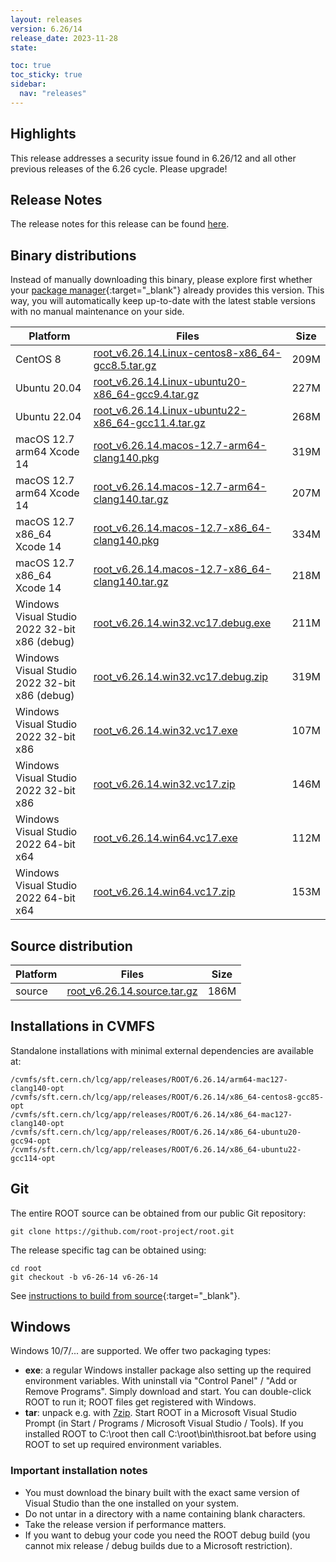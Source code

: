 ```yaml
---
layout: releases
version: 6.26/14
release_date: 2023-11-28
state:

toc: true
toc_sticky: true
sidebar:
  nav: "releases"
---
```


## Highlights

This release addresses a security issue found in 6.26/12 and all other previous releases of the 6.26 cycle.
Please upgrade!

## Release Notes

The release notes for this release can be found [here](https://root.cern/doc/v626/release-notes.html#release-6.2614).

## Binary distributions

Instead of manually downloading this binary, please explore first whether your [package manager](../install/#install-via-a-package-manager){:target="\_blank"} already provides this version.
This way, you will automatically keep up-to-date with the latest stable versions with no manual maintenance on your side.

| Platform       | Files | Size |
|-----------|-------|-----|
| CentOS 8 | [root_v6.26.14.Linux-centos8-x86_64-gcc8.5.tar.gz](https://root.cern/download/root_v6.26.14.Linux-centos8-x86_64-gcc8.5.tar.gz) | 209M |
| Ubuntu 20.04 | [root_v6.26.14.Linux-ubuntu20-x86_64-gcc9.4.tar.gz](https://root.cern/download/root_v6.26.14.Linux-ubuntu20-x86_64-gcc9.4.tar.gz) | 227M |
| Ubuntu 22.04 | [root_v6.26.14.Linux-ubuntu22-x86_64-gcc11.4.tar.gz](https://root.cern/download/root_v6.26.14.Linux-ubuntu22-x86_64-gcc11.4.tar.gz) | 268M |
| macOS 12.7 arm64 Xcode 14 | [root_v6.26.14.macos-12.7-arm64-clang140.pkg](https://root.cern/download/root_v6.26.14.macos-12.7-arm64-clang140.pkg) | 319M |
| macOS 12.7 arm64 Xcode 14 | [root_v6.26.14.macos-12.7-arm64-clang140.tar.gz](https://root.cern/download/root_v6.26.14.macos-12.7-arm64-clang140.tar.gz) | 207M |
| macOS 12.7 x86_64 Xcode 14 | [root_v6.26.14.macos-12.7-x86_64-clang140.pkg](https://root.cern/download/root_v6.26.14.macos-12.7-x86_64-clang140.pkg) | 334M |
| macOS 12.7 x86_64 Xcode 14 | [root_v6.26.14.macos-12.7-x86_64-clang140.tar.gz](https://root.cern/download/root_v6.26.14.macos-12.7-x86_64-clang140.tar.gz) | 218M |
| Windows Visual Studio 2022 32-bit x86  (debug) | [root_v6.26.14.win32.vc17.debug.exe](https://root.cern/download/root_v6.26.14.win32.vc17.debug.exe) | 211M |
| Windows Visual Studio 2022 32-bit x86  (debug) | [root_v6.26.14.win32.vc17.debug.zip](https://root.cern/download/root_v6.26.14.win32.vc17.debug.zip) | 319M |
| Windows Visual Studio 2022 32-bit x86  | [root_v6.26.14.win32.vc17.exe](https://root.cern/download/root_v6.26.14.win32.vc17.exe) | 107M |
| Windows Visual Studio 2022 32-bit x86  | [root_v6.26.14.win32.vc17.zip](https://root.cern/download/root_v6.26.14.win32.vc17.zip) | 146M |
| Windows Visual Studio 2022 64-bit x64  | [root_v6.26.14.win64.vc17.exe](https://root.cern/download/root_v6.26.14.win64.vc17.exe) | 112M |
| Windows Visual Studio 2022 64-bit x64  | [root_v6.26.14.win64.vc17.zip](https://root.cern/download/root_v6.26.14.win64.vc17.zip) | 153M |

## Source distribution

| Platform       | Files | Size |
|-----------|-------|-----|
| source | [root_v6.26.14.source.tar.gz](https://root.cern/download/root_v6.26.14.source.tar.gz) | 186M |


## Installations in CVMFS

Standalone installations with minimal external dependencies are available at:
~~~
/cvmfs/sft.cern.ch/lcg/app/releases/ROOT/6.26.14/arm64-mac127-clang140-opt
/cvmfs/sft.cern.ch/lcg/app/releases/ROOT/6.26.14/x86_64-centos8-gcc85-opt
/cvmfs/sft.cern.ch/lcg/app/releases/ROOT/6.26.14/x86_64-mac127-clang140-opt
/cvmfs/sft.cern.ch/lcg/app/releases/ROOT/6.26.14/x86_64-ubuntu20-gcc94-opt
/cvmfs/sft.cern.ch/lcg/app/releases/ROOT/6.26.14/x86_64-ubuntu22-gcc114-opt
~~~


## Git

The entire ROOT source can be obtained from our public Git repository:

~~~
git clone https://github.com/root-project/root.git
~~~
The release specific tag can be obtained using:
~~~
cd root
git checkout -b v6-26-14 v6-26-14
~~~

See [instructions to build from source](../install/#build-from-source){:target="\_blank"}.

## Windows

Windows 10/7/... are supported. We offer two packaging types:

 * **exe**: a regular Windows installer package also setting up the required environment variables. With uninstall via "Control Panel" / "Add or Remove Programs". Simply download and start. You can double-click ROOT to run it; ROOT files get registered with Windows.
 * **tar**: unpack e.g. with [7zip](https://www.7-zip.org). Start ROOT in a Microsoft Visual Studio Prompt (in Start / Programs / Microsoft Visual Studio / Tools). If you installed ROOT to C:\root then call C:\root\bin\thisroot.bat before using ROOT to set up required environment variables.

### Important installation notes

 * You must download the binary built with the exact same version of Visual Studio than the one installed on your system.
 * Do not untar in a directory with a name containing blank characters.
 * Take the release version if performance matters.
 * If you want to debug your code you need the ROOT debug build (you cannot mix release / debug builds due to a Microsoft restriction).
